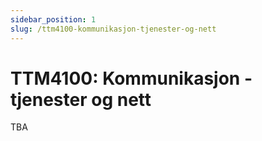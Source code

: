 ```yaml
---
sidebar_position: 1
slug: /ttm4100-kommunikasjon-tjenester-og-nett
---
```


# TTM4100: Kommunikasjon - tjenester og nett

TBA
